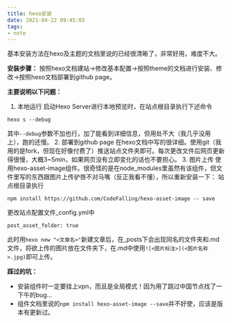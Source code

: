 ```yaml
---
title: hexo安装
date: 2021-04-22 09:45:03
tags:
- note
---
```

基本安装方法在hexo及主题的文档里说的已经很清晰了，非常好用，难度不大。

**安装步骤：**
按照hexo文档建站->修改基本配置->按照theme的文档进行安装、修改->按照hexo文档部署到github page。

**主要说明以下问题：**
1. 本地运行
启动Hexo Server进行本地预览时，在站点根目录执行下述命令
```
hexo s --debug
```
其中`--debug`参数不加也行，加了能看到详细信息，但用处不大（我几乎没用上），跑的还慢。
2. 部署到github page
在hexo文档中写的很详细。使用git（我用的是fork，但现在好像付费了）推送站点文件夹即可。每次更改文件后网页更新得很慢，大概3~5min，如果网页没有立即变化的话也不要担心。
3. 图片上传
使用hexo-asset-image组件。很奇怪的是在node_modules里虽然有该组件，但文件里写的东西跟图片上传驴唇不对马嘴（反正我看不懂），所以重新安装一下：
站点根目录执行
```
npm install https://github.com/CodeFalling/hexo-asset-image -- save
```
更改站点配置文件_config.yml中
```
post_asset_folder: true
```
此时用`hexo new "<文章名>"`新建文章后，在_posts下会出现同名的文件夹和.md文件，将欲上传的图片放在文件夹下，在.md中使用`![<图片标注>](<图片名称>.jpg)`即可上传。

**踩过的坑：**
* 安装组件时一定要挂上vpn，而且是全局模式！因为用了跳过中国节点找了一下午的bug...
* 组件文档里说的`npm install hexo-asset-image --save`并不好使，应该是版本有更新过。